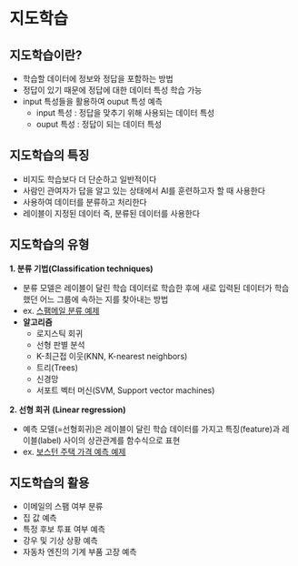 # 지도학습

## 지도학습이란?

- 학습할 데이터에 정보와 정답을 포함하는 방법
- 정답이 있기 때문에 정답에 대한 데이터 특성 학습 가능
- input 특성들을 활용하여 ouput 특성 예측
    - input 특성 : 정답을 맞추기 위해 사용되는 데이터 특성
    - ouput 특성 : 정답이 되는 데이터 특성
    

## 지도학습의 특징

- 비지도 학습보다 더 단순하고 일반적이다
- 사람인 관여자가 답을 알고 있는 상태에서 AI를 훈련하고자 할 때 사용한다
- 사용하여 데이터를 분류하고 처리한다
- 레이블이 지정된 데이터 즉, 분류된 데이터를 사용한다

## 지도학습의 유형

**1. 분류 기법(Classification techniques)**

- 분류 모델은 레이블이 달린 학습 데이터로 학습한 후에 새로 입력된 데이터가 학습했던 어느 그룹에 속하는 지를 찾아내는 방법
- ex. [스팸메일 분류 예제](https://wikidocs.net/22894)
- **알고리즘**
    - 로지스틱 회귀
    - 선형 판별 분석
    - K-최근접 이웃(KNN, K-nearest neighbors)
    - 트리(Trees)
    - 신경망
    - 서포트 벡터 머신(SVM, Support vector machines)

**2. 선형 회귀** **(Linear regression)**

- 예측 모델(=선형회귀)은 레이블이 달린 학습 데이터를 가지고 특징(feature)과 레이블(label) 사이의 상관관계를 함수식으로 표현
- ex. [보스턴 주택 가격 예측 예제](https://tensorflow.blog/%EC%BC%80%EB%9D%BC%EC%8A%A4-%EB%94%A5%EB%9F%AC%EB%8B%9D/3-6-%EC%A3%BC%ED%83%9D-%EA%B0%80%EA%B2%A9-%EC%98%88%EC%B8%A1-%ED%9A%8C%EA%B7%80-%EB%AC%B8%EC%A0%9C/)

## 지도학습의 활용

- 이메일의 스팸 여부 분류
- 집 값 예측
- 특정 후보 투표 여부 예측
- 강우 및 기상 상황 예측
- 자동차 엔진의 기계 부품 고장 예측